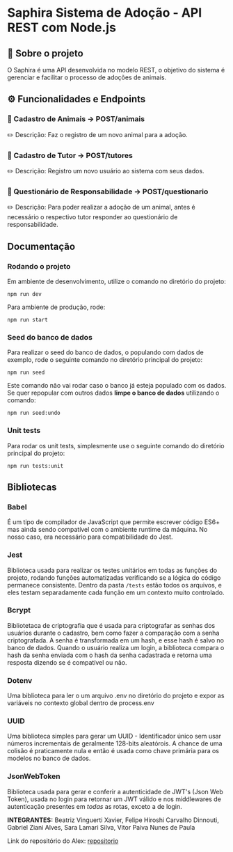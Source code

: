 # Saphira Sistema de Adoção - API REST com Node.js

## 📌 Sobre o projeto
O Saphira é uma API desenvolvida no modelo REST, o objetivo do sistema é gerenciar e facilitar o processo de adoções de animais. 

## ⚙️ Funcionalidades e Endpoints
### 🔹 Cadastro de Animais -> POST/animais
✏️ Descrição: Faz o registro de um novo animal para a adoção.

### 🔹 Cadastro de Tutor -> POST/tutores
✏️ Descrição: Registro um novo usuário ao sistema com seus dados.

### 🔹 Questionário de Responsabilidade -> POST/questionario
✏️ Descrição: Para poder realizar a adoção de um animal, antes é necessário o respectivo tutor responder ao questionário de responsabilidade.

## Documentação

### Rodando o projeto 

Em ambiente de desenvolvimento, utilize o comando no diretório do projeto:

```
npm run dev
```

Para ambiente de produção, rode:

```
npm run start
```


### Seed do banco de dados

Para realizar o seed do banco de dados, o populando com dados de exemplo, rode o seguinte comando no diretório principal do projeto:

```shell
npm run seed
```

Este comando não vai rodar caso o banco já esteja populado com os dados. Se quer repopular com outros dados **limpe o banco de dados** utilizando o comando:

```shell
npm run seed:undo
```

### Unit tests

Para rodar os unit tests, simplesmente use o seguinte comando do diretório principal do projeto:

```shell
npm run tests:unit
```

## Bibliotecas

### Babel

É um tipo de compilador de JavaScript que permite escrever código ES6+ mas ainda sendo compatível com o ambiente runtime da máquina. No nosso caso, era necessário para compatibilidade do Jest.

### Jest

Biblioteca usada para realizar os testes unitários em todas as funções do projeto, rodando funções automatizadas verificando se a lógica do código permanece consistente.
Dentro da pasta ``/tests`` estão todos os arquivos, e eles testam separadamente cada função em um contexto muito controlado.

### Bcrypt

Bibliotetaca de criptografia que é usada para criptografar as senhas dos usuários durante o cadastro, bem como fazer a comparação com a senha criptografada.
A senha é transformada em um hash, e esse hash é salvo no banco de dados.
Quando o usuário realiza um login, a biblioteca compara o hash da senha enviada com o hash da senha cadastrada e retorna uma resposta dizendo se é compatível ou não. 


### Dotenv

Uma biblioteca para ler o um arquivo .env no diretório do projeto e expor as variáveis no contexto global dentro de process.env 

### UUID 

Uma biblioteca simples para gerar um UUID - Identificador único sem usar números incrementais de geralmente 128-bits aleatórois. A chance de uma colisão é praticamente nula e então é usada como chave primária para os modelos no banco de dados.

### JsonWebToken

Biblioteca usada para gerar e conferir a autenticidade de JWT's (Json Web Token), usada no login para retornar um JWT válido e nos middlewares de autenticação presentes em *todas* as rotas, exceto a de login.

**INTEGRANTES:**
Beatriz Vinguerti Xavier,
Felipe Hiroshi Carvalho Dinnouti,
Gabriel Ziani Alves,
Sara Lamari Silva,
Vitor Paiva Nunes de Paula

Link do repositório do Alex: 
[repositorio](https://github.com/alexnasciment3/projeto_bento_2S_2025.git)

